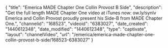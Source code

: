 {
    "title": "Emerica MADE Chapter One Collin Provost B Side",
    "description": "Get the full length MADE Chapter One video at iTunes now: ow.ly\/synIv Emerica and Collin Provost proudly present his Side-B from MADE Chapter One.",
    "channelid": "168523",
    "videoid": "6383027",
    "date_created": "1440612348",
    "date_modified": "1440612348",
    "type": "captivate",
    "layout": "channelVideo",
    "url": "\/emerica\/emerica-made-chapter-one-collin-provost-b-side\/168523-6383027"
}